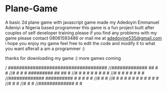 # Plane-Game
A basic 2d plane game with javascript
game made my Adedoyin Emmanuel Adeniyi a Nigeria based programmer 
this game is a fun project built after couples of self developer training
please if you find any problems with my game please contact 08061593486 or mail me at adedoyine535@gmail.com
i hope you enjoy my game feel free to edit the code and modify it to what you want afterall a am a programmer :)




thanks for downloading my game :)
more games coming

/                                   ####################################
//#############          ##        #                                   #
//#                     #  #        #     #########   ##   ##         #
//#                    #    #         #       #       #  #  #        #
//#                   #      #          #     #       #     #      #
//#############      ##########           #   #       #     #    #
//#                                         #                   #
//#                 #          #              # # # # # # # # #
//#                #            #
//#               #              #
//#############  #                #
